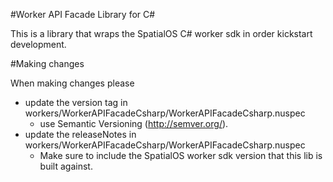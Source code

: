 #Worker API Facade Library for C#

This is a library that wraps the SpatialOS C# worker sdk in order kickstart development.

#Making changes

When making changes please
- update the version tag in workers/WorkerAPIFacadeCsharp/WorkerAPIFacadeCsharp.nuspec
	- use Semantic Versioning (http://semver.org/).
- update the releaseNotes in workers/WorkerAPIFacadeCsharp/WorkerAPIFacadeCsharp.nuspec
	- Make sure to include the SpatialOS worker sdk version that this lib is built against.